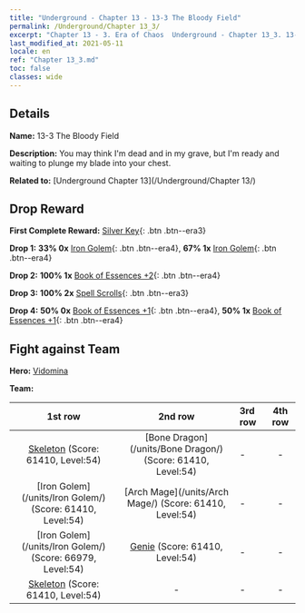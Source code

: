 ```yaml
---
title: "Underground - Chapter 13 - 13-3 The Bloody Field"
permalink: /Underground/Chapter 13_3/
excerpt: "Chapter 13 - 3. Era of Chaos  Underground - Chapter 13_3. 13-3 The Bloody Field"
last_modified_at: 2021-05-11
locale: en
ref: "Chapter 13_3.md"
toc: false
classes: wide
---
```


## Details

 **Name:** 13-3 The Bloody Field

 **Description:** You may think I'm dead and in my grave, but I'm ready and waiting to plunge my blade into your chest.

 **Related to:** [Underground Chapter 13](/Underground/Chapter 13/)

## Drop Reward

 **First Complete Reward:** [Silver Key](/Items/con_693/){: .btn .btn--era3}

 **Drop 1:** **33% 0x** [Iron Golem](/Items/unt_237/){: .btn .btn--era4}, **67% 1x** [Iron Golem](/Items/unt_237/){: .btn .btn--era4}

 **Drop 2:** **100% 1x** [Book of Essences +2](/Items/mat_53/){: .btn .btn--era4}

 **Drop 3:** **100% 2x** [Spell Scrolls](/Items/con_694/){: .btn .btn--era3}

 **Drop 4:** **50% 0x** [Book of Essences +1](/Items/mat_46/){: .btn .btn--era4}, **50% 1x** [Book of Essences +1](/Items/mat_46/){: .btn .btn--era4}


## Fight against Team
 **Hero:** [Vidomina](/heroes/Vidomina/)

 **Team:**


  | 1st row | 2nd row | 3rd row | 4th row |
  |:----:|:----:|:----|:----:|
  | [Skeleton](/units/Skeleton/) (Score: 61410, Level:54)  | [Bone Dragon](/units/Bone Dragon/) (Score: 61410, Level:54)  | - | - |
  | [Iron Golem](/units/Iron Golem/) (Score: 61410, Level:54)  | [Arch Mage](/units/Arch Mage/) (Score: 61410, Level:54)  | - | - |
  | [Iron Golem](/units/Iron Golem/) (Score: 66979, Level:54)  | [Genie](/units/Genie/) (Score: 61410, Level:54)  | - | - |
  | [Skeleton](/units/Skeleton/) (Score: 61410, Level:54)  | - | - | - |


